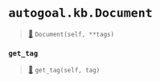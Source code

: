 # `autogoal.kb.Document`

> [📝](/usr/lib/python3/dist-packages/autogoal/kb/_data.py#L405)
> `Document(self, **tags)`

### `get_tag`

> [📝](/usr/lib/python3/dist-packages/autogoal/kb/_data.py#L283)
> `get_tag(self, tag)`

